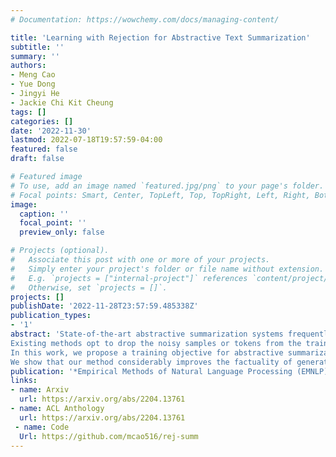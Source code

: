 ```yaml
---
# Documentation: https://wowchemy.com/docs/managing-content/

title: 'Learning with Rejection for Abstractive Text Summarization'
subtitle: ''
summary: ''
authors:
- Meng Cao
- Yue Dong
- Jingyi He
- Jackie Chi Kit Cheung
tags: []
categories: []
date: '2022-11-30'
lastmod: 2022-07-18T19:57:59-04:00
featured: false
draft: false

# Featured image
# To use, add an image named `featured.jpg/png` to your page's folder.
# Focal points: Smart, Center, TopLeft, Top, TopRight, Left, Right, BottomLeft, Bottom, BottomRight.
image:
  caption: ''
  focal_point: ''
  preview_only: false

# Projects (optional).
#   Associate this post with one or more of your projects.
#   Simply enter your project's folder or file name without extension.
#   E.g. `projects = ["internal-project"]` references `content/project/deep-learning/index.md`.
#   Otherwise, set `projects = []`.
projects: []
publishDate: '2022-11-28T23:57:59.485338Z'
publication_types:
- '1'
abstract: 'State-of-the-art abstractive summarization systems frequently hallucinate content that is not supported by the source document, mainly due to noise in the training dataset.
Existing methods opt to drop the noisy samples or tokens from the training set entirely, reducing the effective training set size and creating an artificial propensity to copy words from the source. 
In this work, we propose a training objective for abstractive summarization based on rejection learning, in which the model learns whether or not to reject potentially noisy tokens. We further propose a regularized decoding objective that penalizes non-factual candidate summaries during inference by using the rejection probability learned during training.
We show that our method considerably improves the factuality of generated summaries in automatic and human evaluations when compared to five baseline models, and that it does so while increasing the abstractiveness of the generated summaries.'
publication: '*Empirical Methods of Natural Language Processing (EMNLP)*'
links:
- name: Arxiv
  url: https://arxiv.org/abs/2204.13761
- name: ACL Anthology
  url: https://arxiv.org/abs/2204.13761
 - name: Code
  Url: https://github.com/mcao516/rej-summ
---
```

